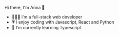 Hi there, I'm Anna 👋

- 👩🏼‍💻 I’m a full-stack web developer
- 💗 I enjoy coding with Javascript, React and Python
- 🌱 I’m currently learning Typescript


